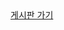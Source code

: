 <!DOCTYPE html>
<html lang="en">
<head>
    <meta charset="UTF-8">
</head>
<body>
    <a href="src/main/resources/templates/boardlist.html">게시판 가기</a>
</body>
</html>
